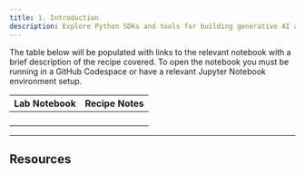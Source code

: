 ```yaml
---
title: 1. Introduction
description: Explore Python SDKs and tools for building generative AI applications
---
```


The table below will be populated with links to the relevant notebook with a brief description of the recipe covered. To open the notebook you must be running in a GitHub Codespace or have a relevant Jupyter Notebook environment setup.

|Lab Notebook | Recipe Notes |
|---|---|
| | |
| | |
| | |
| | |


---

## Resources 